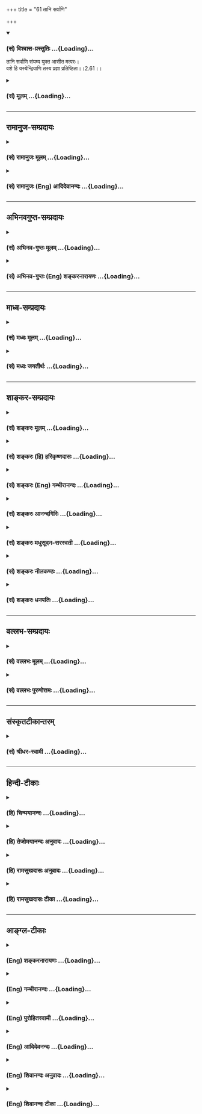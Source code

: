 +++
title = "61 तानि सर्वाणि"

+++
<div class="js_include" newlevelforh1="3" title="(सं) विश्वास-प्रस्तुतिः" unfilled url="/purANam/mahAbhAratam/06-bhIShma-parva/02-bhagavad-gItA-parva/saMskRtam/vishvAsa-prastutiH/02_sAnkhya-yogaH_sarva-/61_tAni_sarvANi.md">
<details open><summary><h3>(सं) विश्वास-प्रस्तुतिः ...{Loading}...</h3></summary>

तानि सर्वाणि संयम्य युक्त आसीत मत्परः।  
वशे हि यस्येन्द्रियाणि तस्य प्रज्ञा प्रतिष्ठिता।।2.61।।
</details>
</div>
<div class="js_include collapsed" newlevelforh1="3" title="(सं) मूलम्" unfilled url="/purANam/mahAbhAratam/06-bhIShma-parva/02-bhagavad-gItA-parva/saMskRtam/mUlam/02_sAnkhya-yogaH_sarva-/61_tAni_sarvANi.md">
<details><summary><h3>(सं) मूलम् ...{Loading}...</h3></summary>

तानि सर्वाणि संयम्य युक्त आसीत मत्परः।  
वशे हि यस्येन्द्रियाणि तस्य प्रज्ञा प्रतिष्ठिता।।2.61।।
</details>
</div>


_________________
## रामानुज-सम्प्रदायः
<div class="js_include collapsed" newlevelforh1="3" title="(सं) रामानुजः मूलम्" unfilled url="/purANam/mahAbhAratam/06-bhIShma-parva/02-bhagavad-gItA-parva/saMskRtam/rAmAnujaH/mUlam/02_sAnkhya-yogaH_sarva-/61_tAni_sarvANi.md">
<details><summary><h3>(सं) रामानुजः मूलम् ...{Loading}...</h3></summary>

।।2.61।। सर्वस्य दोषस्य परिजिहीर्षया विषयानुरागयुक्ततया दुर्जयानि
इन्द्रियाणि **संयम्य** चेतसः शुभाश्रय भूते मयि मनः अवस्थाप्य समाहितः
आसीत। मनसि मद्विषये सति निर्दग्धाशेषकल्मषतया निर्मलीकृतं विषयानुरागरहितं
मन इन्द्रियाणि स्ववशानि करोति। ततो वश्येन्द्रियं मन आत्मदर्शनाय प्रभवति।
उक्तं च यथाग्निरुद्धतशिखः कक्षं दहति सानिलः। तथा चित्तस्थितो
विष्णुर्योगिनां सर्वकिल्बिषम्।। (वि0 पु0 6।7।74) इति। तदाह वशे हि
यस्येन्द्रियाणि तस्य प्रज्ञा प्रतिष्ठिता इति।  
एवं मयि अनिवेश्य मनः स्वयत्नगौरवेण इन्द्रियजये प्रवृत्तो विनष्टो भवति
इत्याह  

</details>
</div>
<div class="js_include collapsed" newlevelforh1="3" title="(सं) रामानुजः (Eng) आदिदेवानन्दः" unfilled url="/purANam/mahAbhAratam/06-bhIShma-parva/02-bhagavad-gItA-parva/saMskRtam/rAmAnujaH/english/AdidevAnandaH/02_sAnkhya-yogaH_sarva-/61_tAni_sarvANi.md">
<details><summary><h3>(सं) रामानुजः (Eng) आदिदेवानन्दः ...{Loading}...</h3></summary>

2.61 With a desire to overcome this mutual dependence between the
subduing of the senses and vision of the self, one has to coner the
senses which are difficult to subdue on account of their attachment to
sense-objects. So, focussing the mind on Me who am the only auspicious
object for meditation, let him remain steadfast. When the mind is
focussed on Me as its object, then such a mind, purified by the burning
away of all impurities and devoid of attachment to the senses, is able
to control the senses. Then the mind with the senses under control will
be able to experience the self. As said in Visnu Purana, 'As the leaping
fire fanned by the wind burns away a forest of dry trees, so Visnu, who
is in the hearts of all the Yogins, destroys all the sins.' Sri Krsna
teaches the same here: 'He whose senses are under control, his knowledge
is firmly set.' Sri Krsna says: 'One who endeavours to subdue the
senses, depending on one's own exertions, and does not focus the mind on
Me in this way, becomes lost.'

</details>
</div>


_________________
## अभिनवगुप्त-सम्प्रदायः
<div class="js_include collapsed" newlevelforh1="3" title="(सं) अभिनव-गुप्तः मूलम्" unfilled url="/purANam/mahAbhAratam/06-bhIShma-parva/02-bhagavad-gItA-parva/saMskRtam/abhinava-guptaH/mUlam/02_sAnkhya-yogaH_sarva-/61_tAni_sarvANi.md">
<details><summary><h3>(सं) अभिनव-गुप्तः मूलम् ...{Loading}...</h3></summary>

।।2.63।। तानीति। य एवं मनसा इन्द्रियाणि नियमयति न त्वप्रवृत्त्या स एव
स्थिरप्रज्ञः। स च मत्पर आसीत मामेव चिदात्मानं परमेश्वरमभ्यस्येत् +++(N
अभ्यसेत्)+++।  

</details>
</div>
<div class="js_include collapsed" newlevelforh1="3" title="(सं) अभिनव-गुप्तः (Eng) शङ्करनारायणः" unfilled url="/purANam/mahAbhAratam/06-bhIShma-parva/02-bhagavad-gItA-parva/saMskRtam/abhinava-guptaH/english/shankaranArAyaNaH/02_sAnkhya-yogaH_sarva-/61_tAni_sarvANi.md">
<details><summary><h3>(सं) अभिनव-गुप्तः (Eng) शङ्करनारायणः ...{Loading}...</h3></summary>

2.61 Tani etc. He, who restrains his sense-organs in this manner by
means of his mind, but not by inactivity-he alone is a
man-of-stabilized-intellect. He would remain viewing Me alone as his
goal i.e., he would concentrate his attention on nothing but Me, the
Supreme Lord, the Consciousness-Self.

</details>
</div>


_________________
## माध्व-सम्प्रदायः
<div class="js_include collapsed" newlevelforh1="3" title="(सं) मध्वः मूलम्" unfilled url="/purANam/mahAbhAratam/06-bhIShma-parva/02-bhagavad-gItA-parva/saMskRtam/madhvaH/mUlam/02_sAnkhya-yogaH_sarva-/61_tAni_sarvANi.md">
<details><summary><h3>(सं) मध्वः मूलम् ...{Loading}...</h3></summary>

।।2.61।। तर्ह्यशक्यान्येवेत्यत आह तानीति। बहुयत्नतः शक्यानि। अतो यत्नं
कुर्यादित्याशयः। युक्तो मयि मनोयोगयुक्तः। अहमेव परः सर्वस्मादुत्कृष्टो
यस्य स मत्परः। फलमाह वशे हीति।  

</details>
</div>
<div class="js_include collapsed" newlevelforh1="3" title="(सं) मध्वः जयतीर्थः" unfilled url="/purANam/mahAbhAratam/06-bhIShma-parva/02-bhagavad-gItA-parva/saMskRtam/madhvaH/jayatIrthaH/02_sAnkhya-yogaH_sarva-/61_tAni_sarvANi.md">
<details><summary><h3>(सं) मध्वः जयतीर्थः ...{Loading}...</h3></summary>

।।2.61।। उपोद्धातस्य साध्ये वक्तव्ये तानि सर्वाणीति किमुच्यत
इत्यतोऽन्तरापतितां शङ्कां निवर्तयितुमेतदिति भावेनाह **तर्ही**ति। यदि
साधारणविवेकज्ञानाभ्यां न जीयन्ते इत्यर्थः। अशक्यान्येव जेतुमिति शेषः।
निराहारस्य देहावस्थानासम्भवात्। ब्रह्मापरोक्षज्ञानस्य
चेन्द्रियजयसाध्यतयाऽभिप्रेतत्वेनेतरेतराश्रयप्रसङ्गादिति भावः। तथा  
  
च तज्जयस्य ज्ञानसाधनत्वं यद्विवक्षितं तन्न सम्भवतीति शङ्काशेषः।
इन्द्रियसंयमोऽशक्य एवेति शङ्कायां तानि सर्वाणि संयम्यासीतेति
किमेतदुच्यते इत्यत आह **बहुयत्ने**ति। यत्नं बहुमिति शेषः। यद्यपि
तज्जयेन परोक्तं साधनं अस्मदुक्तं वा शक्यं तथापि तत्प्रतिनिधिना
महाप्रयत्नेन जय्यानीत्यर्थः। एतदप्युपोद्धातत्वेनैवोक्तमिति ज्ञातव्यम्।
युक्त इति नैतद्युजिरो रूपम् येन प्रतिसम्बन्ध्याकाङ्क्षायां तदनुक्तिदोषः
स्यात् किन्तु समाध्यर्थस्य युजेरिति भावेनाह **युक्त** इति। मत्पर
इत्युत्तरत्र श्रवणात्मयि इत्युक्तम्। मत्पर इत्यद्वैतज्ञानं
इत्यन्यैर्व्याख्यातं तन्नाक्षरानुसारीत्याशयवान्व्याचष्टे **अहमेवे**ति।
भगवानेव सर्वस्मादुत्कृष्ट इति ज्ञात्वा तस्मिन्नेव निरन्तरं मनसो योजनं
इन्द्रियजये परं साधनमिति भावः। निराहारत्वादिकं तु
वस्तुगतिप्रदर्शनार्थमेवोक्तमिति मन्तव्यम्। यदर्थमयमुपोद्धात
उक्तस्तत्प्रदर्शन पर तयोत्तरार्धतात्पर्यमाह **फल**मिति। यद्येवं ततः
किमित्याशङ्कायां इन्द्रियजयस्य ज्ञानं फलमाहेत्यर्थः। यत एवं ज्ञानं
महायाससाध्येन्द्रियजयफलं अतएवायासभीरुर्जनो न तत्साधयति न तु
ज्ञानस्योक्तलक्षणत्वाभावादिति श्लोकत्रयतात्पर्यार्थः।  

</details>
</div>


_________________
## शाङ्कर-सम्प्रदायः
<div class="js_include collapsed" newlevelforh1="3" title="(सं) शङ्करः मूलम्" unfilled url="/purANam/mahAbhAratam/06-bhIShma-parva/02-bhagavad-gItA-parva/saMskRtam/shankaraH/mUlam/02_sAnkhya-yogaH_sarva-/61_tAni_sarvANi.md">
<details><summary><h3>(सं) शङ्करः मूलम् ...{Loading}...</h3></summary>

।।2.61।।  
  
**तानि सर्वाणि संयम्य** संयमनं वशीकरणं कृत्वा **युक्तः** समाहितः सन्
**आसीत मत्परः** अहं वासुदेवः सर्वप्रत्यगात्मा परो यस्य सः मत्परः न
अन्योऽहं तस्मात् इति आसीत इत्यर्थः। एवमासीनस्य यतेः **वशे हि यस्य
इन्द्रियाणि** वर्तन्ते अभ्यासबलात् **तस्य प्रज्ञा प्रतिष्ठिता।।  
अथेदानीं पराभविष्यतः सर्वानर्थमूलमिदमुच्यते  
  
**

</details>
</div>
<div class="js_include collapsed" newlevelforh1="3" title="(सं) शङ्करः (हि) हरिकृष्णदासः" unfilled url="/purANam/mahAbhAratam/06-bhIShma-parva/02-bhagavad-gItA-parva/saMskRtam/shankaraH/hindI/harikRShNadAsaH/02_sAnkhya-yogaH_sarva-/61_tAni_sarvANi.md">
<details><summary><h3>(सं) शङ्करः (हि) हरिकृष्णदासः ...{Loading}...</h3></summary>

।।2.61।। जब कि यह बात है इसलिये  
  
उन सब इन्द्रियोंको रोककर यानी वशमें करके और युक्त समाहितचित्त हो मेरे
परायण होकर बैठना चाहिये। अर्थात् सबका अन्तरात्मारूप मैं वासुदेव ही जिसका
सबसे पर हूँ वह मत्पर है अर्थात् मैं उस परमात्मासे भिन्न नहीं हूँ। इस
प्रकार मुझसे अपनेको अभिन्न माननेवाला होकर बैठना चाहिये।  
क्योंकि इस प्रकार बैठनेवाले जिस यतिकी इन्द्रियाँ अभ्यासबलसे ( उसके )
वशमें है उसकी प्रज्ञा प्रतिष्ठित है।  

</details>
</div>
<div class="js_include collapsed" newlevelforh1="3" title="(सं) शङ्करः (Eng) गम्भीरानन्दः" unfilled url="/purANam/mahAbhAratam/06-bhIShma-parva/02-bhagavad-gItA-parva/saMskRtam/shankaraH/english/gambhIrAnandaH/02_sAnkhya-yogaH_sarva-/61_tAni_sarvANi.md">
<details><summary><h3>(सं) शङ्करः (Eng) गम्भीरानन्दः ...{Loading}...</h3></summary>

2.61 Samyamya, controlling, having subdued; sarvani, all; tani, of them;
asita, one should remain; yuktah, concentrated; mat-parah, on Me as the
supreme he to whom I, Vasudeva, the inmost Self of all, am the supreme
(parah) is mat-parah. The idea is, he should remain (concentrated)
thinking, 'I am not different from Him.' Hi, for; the prajna, wisdom;
tasya, of one, of the sannyasin remaining thus concentrated; yasya,
whose; indriyani, organs; are vase, under control, by dint of practice;
\[The organs come under control either by constantly thinking of oneself
as non-different from the Self, or by constantly being mindful of the
evils that result from objects.\] pratisthita, becomes steadfast. Now,
then, is being stated this \[This:what is described in the following two
verses, and is also a matter of common experience.\] root, cause of all
the evils that beset one who is the verge of being overwhelmed:

</details>
</div>
<div class="js_include collapsed" newlevelforh1="3" title="(सं) शङ्करः आनन्दगिरिः" unfilled url="/purANam/mahAbhAratam/06-bhIShma-parva/02-bhagavad-gItA-parva/saMskRtam/shankaraH/AnandagiriH/02_sAnkhya-yogaH_sarva-/61_tAni_sarvANi.md">
<details><summary><h3>(सं) शङ्करः आनन्दगिरिः ...{Loading}...</h3></summary>

।।2.61।। इन्द्रियाणां स्ववशत्वसंपादनानन्तरं कर्तव्यमर्थमाह **तानीति।**
एवमासीनस्य किं स्यादिति तदाह **वशे हीति।** समाहितस्य विक्षेपविकलस्य
कथमासनमित्यपेक्षायामाह **मत्पर इति।** परापरभेदशङ्कामपाकृत्यासनमेव
स्फोरयति **नान्योऽहमिति।** उत्तरार्धं व्याकरोति **एवमिति।**
हिशब्दार्थं स्फुटयति **अभ्यासेति।** परस्मादात्मनो नाहमन्योऽस्मीति
प्रागुक्तानुसंधानस्यादरेण नैरन्तर्यदीर्घकालानुष्ठानसामर्थ्यादित्यर्थः।
अथवा विषयेषु दोषदर्शनाभ्याससामर्थ्यादिन्द्रियाणि संयतानीत्यर्थः।  

</details>
</div>
<div class="js_include collapsed" newlevelforh1="3" title="(सं) शङ्करः मधुसूदन-सरस्वती" unfilled url="/purANam/mahAbhAratam/06-bhIShma-parva/02-bhagavad-gItA-parva/saMskRtam/shankaraH/madhusUdana-sarasvatI/02_sAnkhya-yogaH_sarva-/61_tAni_sarvANi.md">
<details><summary><h3>(सं) शङ्करः मधुसूदन-सरस्वती ...{Loading}...</h3></summary>

।।2.61।। एवं तर्हि तत्र कः प्रतीकार इत्यत आह तानीन्द्रियाणि सर्वाणि
ज्ञानकर्मसाधनभूतानि संयम्य वशीकृत्य युक्तः समाहितो निगृहीतमनाः सन्नासीत
निर्व्यापारस्तिष्ठेत्। प्रमाथिनां कथं स्ववशीकरणमिति चेत्तत्राह मत्पर
इति। अहं सर्वात्मा वासुदेव एव पर उत्कृष्ट उपादेयो यस्य स मत्परः।
एकान्तमद्भक्त इत्यर्थः। तथा चोक्तम्न वासुदेवभक्तानामशुभं विद्यते क्वचित्
इति। यथा हि लोके बलवन्तं राजानमाश्रित्य दस्यवो निगृह्यन्ते
राजाश्रितोऽयमिति ज्ञात्वा च ते स्वयमेव तद्वश्या भवन्ति तथैव भगवन्तं
सर्वान्तर्यामिणमाश्रित्य तत्प्रभावेणैव दुष्टानीन्द्रियाणि निग्राह्याणि।
पुनश्च  
  
भगवदाश्रितोऽयमिति मत्वा तानि तद्वश्यान्येव भवन्तीति भावः। यथाच
भगवतद्भक्तेर्महाप्रभावत्वं तथा विस्तरेणाग्रे  
  
व्याख्यास्यामः। इन्द्रियवशीकारे फलमाह वशे हीति। स्पष्टम्।
तदेतद्वशीकृतेन्द्रियः सन्नासीतेति किमासीतेति  
  
प्रश्नस्योत्तरमुक्तं भवति।  

</details>
</div>
<div class="js_include collapsed" newlevelforh1="3" title="(सं) शङ्करः नीलकण्ठः" unfilled url="/purANam/mahAbhAratam/06-bhIShma-parva/02-bhagavad-gItA-parva/saMskRtam/shankaraH/nIlakaNThaH/02_sAnkhya-yogaH_sarva-/61_tAni_sarvANi.md">
<details><summary><h3>(सं) शङ्करः नीलकण्ठः ...{Loading}...</h3></summary>

।।2.61।। यद्यप्येवं तथापि तानि
नियन्तव्यान्येवान्यथास्थितप्रज्ञत्वस्यैवासिद्धेरित्याह **तानीति।**
संयम्य वशीकृत्य युक्तः संनद्धो मत्परः अहमेव सर्वेषां प्रत्यगात्मा परः
स्त्र्यादिभ्यो बाह्येभ्यो देहेन्द्रियादिभ्य आन्तरेभ्यश्च उत्कृष्टः
प्रियतमो यस्य स मत्परः सन्नासीत। हि यस्मात् वशे आज्ञायाम्। शेषं
स्पष्टम्।  

</details>
</div>
<div class="js_include collapsed" newlevelforh1="3" title="(सं) शङ्करः धनपतिः" unfilled url="/purANam/mahAbhAratam/06-bhIShma-parva/02-bhagavad-gItA-parva/saMskRtam/shankaraH/dhanapatiH/02_sAnkhya-yogaH_sarva-/61_tAni_sarvANi.md">
<details><summary><h3>(सं) शङ्करः धनपतिः ...{Loading}...</h3></summary>

।।2.61।। तस्मात्तानि सर्वाणि वशीकृत्य युक्तः समाहितः सन् मत्परोऽहं
वासुदेवः सर्वप्रत्यगात्मा परो यस्य स मत्परो
नान्यस्तस्मादहमित्यासीतेत्यर्थः। स्पष्टमन्यत्।  

</details>
</div>


_________________
## वल्लभ-सम्प्रदायः
<div class="js_include collapsed" newlevelforh1="3" title="(सं) वल्लभः मूलम्" unfilled url="/purANam/mahAbhAratam/06-bhIShma-parva/02-bhagavad-gItA-parva/saMskRtam/vallabhaH/mUlam/02_sAnkhya-yogaH_sarva-/61_tAni_sarvANi.md">
<details><summary><h3>(सं) वल्लभः मूलम् ...{Loading}...</h3></summary>

।।2.60 2.61।। तेष्वेव प्रथममुपदेशे कर्त्तव्यतादृढनाय तस्यासनं सहेतुकं
लक्षयति यततोऽपीति द्वाभ्याम्। यततोऽपि तत्तदिन्द्रियजयाभ्यास एव श्रेयान्
मनःप्रमाथित्वादिद्रियाणां अतस्तानि सर्वाणि प्रथमं बुद्ध्या संयम्य युक्तो
य आसीत मत्परः तस्यैव प्रतिष्ठिता प्रज्ञाऽवसेया।  

</details>
</div>
<div class="js_include collapsed" newlevelforh1="3" title="(सं) वल्लभः पुरुषोत्तमः" unfilled url="/purANam/mahAbhAratam/06-bhIShma-parva/02-bhagavad-gItA-parva/saMskRtam/vallabhaH/puruShottamaH/02_sAnkhya-yogaH_sarva-/61_tAni_sarvANi.md">
<details><summary><h3>(सं) वल्लभः पुरुषोत्तमः ...{Loading}...</h3></summary>

  
  
।।2.61।। अतस्तानि सर्वाणि संयम्य स्ववशगानि कृत्वा मत्परः अहमेव परो यस्य
तादृशो युक्तः मयि युक्त आसीत। एवं यो मत्परस्तस्य प्रज्ञा प्रतिष्ठिता।
यस्य प्रज्ञा प्रतिष्ठिता तस्येन्द्रियाणि वशे भवन्ति नान्यस्येत्यर्थः।
प्रमाथित्वादिति भावः। अत एव पूर्वार्द्धे विपश्चितामपि
तदसामर्थ्यमुक्तम्।  
  
  
  

</details>
</div>


_________________
## संस्कृतटीकान्तरम्
<div class="js_include collapsed" newlevelforh1="3" title="(सं) श्रीधर-स्वामी" unfilled url="/purANam/mahAbhAratam/06-bhIShma-parva/02-bhagavad-gItA-parva/saMskRtam/shrIdhara-svAmI/02_sAnkhya-yogaH_sarva-/61_tAni_sarvANi.md">
<details><summary><h3>(सं) श्रीधर-स्वामी ...{Loading}...</h3></summary>

।।2.61।। यस्मादेवं तस्मात् **तानीति।** युक्तो योगी तानीन्द्रियाणि
संयम्य मत्परः सन्नासीत। यस्य वशे वशवर्तीनि। एतेन कथमासीतेति प्रश्नस्य
वशीकृतेन्द्रियः सन्नासीतेत्युत्तरमुक्तं भवति।  

</details>
</div>


_________________
## हिन्दी-टीकाः
<div class="js_include collapsed" newlevelforh1="3" title="(हि) चिन्मयानन्दः" unfilled url="/purANam/mahAbhAratam/06-bhIShma-parva/02-bhagavad-gItA-parva/hindI/chinmayAnandaH/02_sAnkhya-yogaH_sarva-/61_tAni_sarvANi.md">
<details><summary><h3>(हि) चिन्मयानन्दः ...{Loading}...</h3></summary>

।।2.61।। अध्यात्म साम्राज्य के सम्राट आत्मा के पतन का मूल कारण ये
इन्द्रियां ही हैं। अर्जुन को यहां सावधान किया गया है कि वह पूर्णत्व
प्राप्ति के लिये इन्द्रियों और विषयों के अनियन्त्रित एवं उन्मुक्त विचरण
के प्रति सतत सजग रहे। आधुनिक मनोविज्ञान गीता के इस उपदेश पर नाकभौं
सिकोड़ेगा क्योंकि जर्मन मनोवैज्ञानिक सिगमण्ड फ्रायड के अनुसार वासनायें
मनुष्य की स्वाभाविक मूल प्रवृत्ति हैं और उनके संयमित करने का अर्थ है
उनका अप्राकृतिक दमन।  
पाश्चात्य देशों में संयम का अर्थ दमन समझा जाता है और मन के स्वास्थ्य की
दृष्टि से दमन को कोई भी स्वीकार नहीं करेगा। परन्तु वैदिक दर्शन में कहीं
भी दमन का उपदेश नहीं दिया गया। वहाँ तो बुद्धि की उस परिपक्वता पर बल दिया
गया है जिससे मनुष्य का व्यक्तित्व खिल उठे और श्रेष्ठ वस्तुओं की प्राप्ति
से निकृष्ट की इच्छा अपने आप ही छूट जाये। वहाँ इच्छाओं का दमन नहीं वरन्
उनसे ऊपर उठने को कहा गया है।  
भगवान् श्रीकृष्ण इस वैदिक सिद्धांत को यहां अत्यन्त सुन्दर ढंग से स्पष्ट
करते हैं। वे आत्म विकास की साधना के विधेयात्मक (जो करना चाहिये) और
निषेधात्मक (जो त्यागना चाहिये) दोनों पक्षों पर प्रकाश डालते हैं।
आत्मविकास के जो प्रतिकूल भोग और कर्म हैं उन्हें त्यागकर अनुकूल साधना का
अभ्यास करना चाहिये। विधेयात्मक साधना में भगवान् शिष्य को मत्पर होने का
उपदेश देते हैं। मत्पर का अर्थ हैजो मुझ परमात्मा को ही जीवन का परम लक्ष्य
समझता है।  
युक्त आसीत मत्पर इस अर्ध पंक्ति में ही गीता द्वारा आत्मविकास की पूर्ण
साधना बतायी गयी है। मनुष्य को पशु के स्तर पर ले जाने वाली अनैतिक एवं
कामुक प्रवृत्तियां उसके असंख्य जन्मजन्मान्तरों में किये विषयोपभोग और
उनसे अर्जित वासनाओं का ही परिणाम है। एक जीवन में ही उन सबको नष्ट करना
अथवा उनके परे जाना मनुष्य के लिये कदापि संभव नहीं। नैतिकता के उन्नायकों
आदर्श शिक्षकों और अध्यात्म के साधकों की निराशा का भी यही एक कारण है।  
इन वैषयिक प्रवृत्तियों को समाप्त करने का साधन प्राचीन ऋषियों ने स्वानुभव
से खोज निकाला था। ध्यान के शान्त वातवरण में मन को अपने शुद्ध पूर्ण
स्वरूप में स्थिर करने का प्रयत्न ही वह साधना है। इसके अभ्यास से जिसकी
इन्द्रियां स्वत ही वश में आ गयी हैं वही स्थितप्रज्ञ पुरुष माना जाता
है।  
  
इस श्लोक का गूढ़ार्थ अब स्पष्ट हो जाता है निराहारी का बलपूर्वक किया हुआ
इन्द्रिय निग्रह क्षणिक है जिससे आध्यात्मिक सौन्दर्य के खिल उठने की कोई
आशा नहीं करनी चाहिये। आत्मानुभाव में स्थित जिस पुरुष की इन्द्रियाँ स्वत
वश में रहती हैं वह स्थितप्रज्ञ है। न तो वह इन्द्रियों को नष्ट करता है और
न उनका उपयोग ही बन्द करता है। एवं पूर्णत्व प्राप्त ज्ञानी पुरुष वह है
जिसकी इन्द्रियाँ और मन वश में होकर उसकी सेवा में सदैव तत्पर रहते हैं।  
अब भगवान् असफल व्यक्ति के पतन के कारण बताते हैं।  

</details>
</div>
<div class="js_include collapsed" newlevelforh1="3" title="(हि) तेजोमयानन्दः अनुवादः" unfilled url="/purANam/mahAbhAratam/06-bhIShma-parva/02-bhagavad-gItA-parva/hindI/tejomayAnandaH/anuvAdaH/02_sAnkhya-yogaH_sarva-/61_tAni_sarvANi.md">
<details><summary><h3>(हि) तेजोमयानन्दः अनुवादः ...{Loading}...</h3></summary>

।।2.61।। उन सब इन्द्रियों को संयमित कर युक्त और मत्पर होवे। जिस पुरुष की
इन्द्रियां वश में होती हैं; उसकी प्रज्ञा प्रतिष्ठित होती है।।  
  

</details>
</div>
<div class="js_include collapsed" newlevelforh1="3" title="(हि) रामसुखदासः अनुवादः" unfilled url="/purANam/mahAbhAratam/06-bhIShma-parva/02-bhagavad-gItA-parva/hindI/rAmasukhadAsaH/anuvAdaH/02_sAnkhya-yogaH_sarva-/61_tAni_sarvANi.md">
<details><summary><h3>(हि) रामसुखदासः अनुवादः ...{Loading}...</h3></summary>

।।2.61।। कर्मयोगी साधक उन सम्पूर्ण इन्द्रियोंको वशमें करके मेरे परायण
होकर बैठे; क्योंकि जिसकी इन्द्रियाँ वशमें हैं, उसकी बुद्धि प्रतिष्ठित
है।

</details>
</div>
<div class="js_include collapsed" newlevelforh1="3" title="(हि) रामसुखदासः टीका" unfilled url="/purANam/mahAbhAratam/06-bhIShma-parva/02-bhagavad-gItA-parva/hindI/rAmasukhadAsaH/TIkA/02_sAnkhya-yogaH_sarva-/61_tAni_sarvANi.md">
<details><summary><h3>(हि) रामसुखदासः टीका ...{Loading}...</h3></summary>

2.61।।***व्याख्या--*'तानि सर्वाणि संयम्य युक्त आसीत मत्परः'--**जो
बलपूर्वक मनका हरण करनेवाली इन्द्रियाँ हैं, उन सबको वशमें करके अर्थात्
सजगतापूर्वक उनको कभी भी विषयोंमें विचलित न होने देकर स्वयं मेरे परायण हो
जाय। तात्पर्य यह हुआ कि जब साधक इन्द्रियोंको वशमें करता है, तब उसमें
अपने बलका अभिमान रहता है कि मैंने इन्द्रियोंको अपने वशमें किया है। यह
अभिमान साधकको उन्नत नहीं होने देता और उसे भगवान्से विमुख करा देता है।
अतः साधक इन्द्रियोंका संयमन करनेमें कभी अपने बलका अभिमान न करे उसमें
अपने उद्योगको कारण न माने, प्रत्युत केवल भगवत्कृपाको ही कारण माने कि
मेरेको इन्द्रियोंके संयमनमें जो सफलता मिली है, वह केवल भगवान्की कृपासे
ही मिली है। इस प्रकार केवल भगवान्के परायण होनेसे उसका साधन सिद्ध हो जाता
है।  
यहाँ **'मत्परः'**कहनेका मतलब है कि मानवशरीरका मिलना, साधनमें रुचि होना,
साधनमें लगना, साधनका सिद्ध होना--ये सभी भगवान्की कृपापर ही निर्भर हैं।
परन्तु अभिमानके कारण मनुष्यका इस तरफ ध्यान कम जाता है। कर्मयोगीयोंमें तो
कर्म करनेकी ही प्रधानता रहती है और उसमें वह अपना ही पुरुषार्थ मानता रहता
है। अतः भगवान् विशेष कृपा करके कर्मयोगी साधकके लिये भी अपने परायण होनेकी
बात कह रहे हैं।  
भगवान्के परायण होनेका तात्पर्य है--केवल भगवान्में ही महत्त्वबुद्धि हो कि
भगवान् ही मेरे हैं और मैं भगवान्का हूँ; संसार मेरा नहीं है और मैं
संसारका नहीं हूँ। कारण कि भगवान् ही हरदम मेरे साथ रहते हैं; संसार मेरे
साथ रहता ही नहीं। इस प्रकार साधकका 'मैं-पन' केवल भगवान्में ही लगा रहे।
कर्मयोगका प्रकरण होनेसे यहाँ भगवान्को कर्मयोगके अनुसार उपाय बताना चाहिये
था। परन्तु गीताका अध्ययन करनेसे ऐसा मालूम देता है कि साधनकी सफलतामें
केवल भगवत्परायणता ही कारण है। अतः गीतामें भगवत्-परायणताकी बहुत महिमा
गायी गयी है; जैसे--जितने भी योगी हैं, उन सब योगियोंमें
श्रद्धा-प्रेमपूर्वक मेरे परायण होकर मेरा भजन करनेवाला श्रेष्ठ है (6। 47
) आदि-आदि।  
  
**'वशे हि यस्येन्द्रियाणि तस्य प्रज्ञा प्रतिष्ठिता'--**पहले उनसठवें
श्लोकमें भगवान्ने यह कहा कि इन्द्रियोंका विषयोंसे सम्बन्ध-विच्छेद होनेपर
भी स्थितप्रज्ञता नहीं होती और इस श्लोकमें कहते हैं कि जिसकी इन्द्रियाँ
वशमें हैं, वह स्थितप्रज्ञ है। इसका तात्पर्य यह है कि वहाँ (2। 59 में)
इन्द्रियोंका विषयोंसे सम्बन्ध-विच्छेद होनेपर भी भीतरमें रसबुद्धि पड़ी
है; अतः इन्द्रियाँ वशमें नहीं है। परन्तु यहाँ स्थितप्रज्ञ पुरुषकी
इन्द्रियाँ वशमें हैं और उसकी रसबुद्धि निवृत्त हो गयी है। इसलिये यह नियम
नहीं है कि इन्द्रियोंका विषयोंसे सम्बन्ध-विच्छेद होनेपर वह स्थितप्रज्ञ
हो ही जायगा; क्योंकि उसमें रसबुद्धि रह सकती है। परन्तु यह नियम है
स्थितप्रज्ञ होनेसे इन्द्रियाँ वशमें हो ही जायँगी।  
  
***सम्बन्ध--*** भगवान्के परायण होनेसे तो इन्द्रियाँ वशमें होकर रसबुद्धि
निवृत्त हो ही जायगी पर भगवान्के परायण न होनेसे क्या होता है इसपर आगेके
दो श्लोक कहते हैं।

</details>
</div>


_________________
## आङ्ग्ल-टीकाः
<div class="js_include collapsed" newlevelforh1="3" title="(Eng) शङ्करनारायणः" unfilled url="/purANam/mahAbhAratam/06-bhIShma-parva/02-bhagavad-gItA-parva/english/shankaranArAyaNaH/02_sAnkhya-yogaH_sarva-/61_tAni_sarvANi.md">
<details><summary><h3>(Eng) शङ्करनारायणः ...{Loading}...</h3></summary>

2.61. Restraining them (the same-organs) by mind, the master of Yoga
would sit making Me his goal; for, the intellect of that person is
stabilized whose sense-organs are under control.

</details>
</div>
<div class="js_include collapsed" newlevelforh1="3" title="(Eng) गम्भीरानन्दः" unfilled url="/purANam/mahAbhAratam/06-bhIShma-parva/02-bhagavad-gItA-parva/english/gambhIrAnandaH/02_sAnkhya-yogaH_sarva-/61_tAni_sarvANi.md">
<details><summary><h3>(Eng) गम्भीरानन्दः ...{Loading}...</h3></summary>

2.61 Controlling all of them, one should remain concentrated on Me as
the supreme. For, the wisdom of one whose organs are under control
becomes steadfast.

</details>
</div>
<div class="js_include collapsed" newlevelforh1="3" title="(Eng) पुरोहितस्वामी" unfilled url="/purANam/mahAbhAratam/06-bhIShma-parva/02-bhagavad-gItA-parva/english/purohitasvAmI/02_sAnkhya-yogaH_sarva-/61_tAni_sarvANi.md">
<details><summary><h3>(Eng) पुरोहितस्वामी ...{Loading}...</h3></summary>

2.61 Restraining them all, let him meditate steadfastly on Me; for who
thus conquers his senses achieves perfection.

</details>
</div>
<div class="js_include collapsed" newlevelforh1="3" title="(Eng) आदिदेवनन्दः" unfilled url="/purANam/mahAbhAratam/06-bhIShma-parva/02-bhagavad-gItA-parva/english/AdidevanandaH/02_sAnkhya-yogaH_sarva-/61_tAni_sarvANi.md">
<details><summary><h3>(Eng) आदिदेवनन्दः ...{Loading}...</h3></summary>

2.61 Having controlled all the senses, let him remain in contemplation,
regarding Me as supreme; for, his knowledge is firmly set whose senses
are under control.

</details>
</div>
<div class="js_include collapsed" newlevelforh1="3" title="(Eng) शिवानन्दः अनुवादः" unfilled url="/purANam/mahAbhAratam/06-bhIShma-parva/02-bhagavad-gItA-parva/english/shivAnandaH/anuvAdaH/02_sAnkhya-yogaH_sarva-/61_tAni_sarvANi.md">
<details><summary><h3>(Eng) शिवानन्दः अनुवादः ...{Loading}...</h3></summary>

2.61 Having restrained them all he should sit steadfast, intent on Me;
his wisdom is steady whose senses are under control.

</details>
</div>
<div class="js_include collapsed" newlevelforh1="3" title="(Eng) शिवानन्दः टीका" unfilled url="/purANam/mahAbhAratam/06-bhIShma-parva/02-bhagavad-gItA-parva/english/shivAnandaH/TIkA/02_sAnkhya-yogaH_sarva-/61_tAni_sarvANi.md">
<details><summary><h3>(Eng) शिवानन्दः टीका ...{Loading}...</h3></summary>

2.61 तानि them; सर्वाणि all; संयम्य having restrained; युक्तः joined;
आसीत should sit; मत्परः intent on Me; वशे under control; हि indeed; यस्य
whose; इन्द्रियाणि senses; तस्य his; प्रज्ञा wisdom; प्रतिष्ठिता is
settled.Commentary He should control the senses and sit focussed on Me
as the Supreme; with a calm mind. The wisdom of the Yogi who thus seated
has brought all his senses under subjugation is doubtless ite steady. He
is established in the Self. Sri Sankaracharya explains Asita Matparah as
He should sit contemplating I am no other than He. (Cf.II.64).

</details>
</div>
